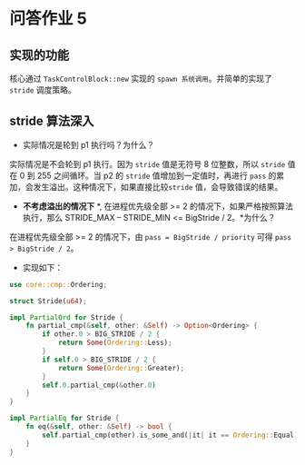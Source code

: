 # 问答作业 5

## 实现的功能

核心通过 `TaskControlBlock::new` 实现的 `spawn 系统调用`。并简单的实现了 `stride` 调度策略。

## stride 算法深入

* 实际情况是轮到 p1 执行吗？为什么？

实际情况是不会轮到 p1 执行。因为 `stride` 值是无符号 8 位整数，所以 `stride` 值在 0 到 255 之间循环。当 p2 的 `stride` 值增加到一定值时，再进行 `pass` 的累加，会发生溢出。这种情况下，如果直接比较`stride` 值，会导致错误的结果。

* **不考虑溢出的情况下** *, 在进程优先级全部 >= 2 的情况下，如果严格按照算法执行，那么 STRIDE_MAX – STRIDE_MIN <= BigStride / 2。*为什么？

在进程优先级全部 >= 2 的情况下，由 `pass = BigStride / priority` 可得 `pass > BigStride / 2`。

- 实现如下：

```rust
use core::cmp::Ordering;

struct Stride(u64);

impl PartialOrd for Stride {
    fn partial_cmp(&self, other: &Self) -> Option<Ordering> {
        if other.0 > BIG_STRIDE / 2 {
            return Some(Ordering::Less);
        } 
        if self.0 > BIG_STRIDE / 2 {
            return Some(Ordering::Greater);
        }
        self.0.partial_cmp(&other.0)
    }
}

impl PartialEq for Stride {
    fn eq(&self, other: &Self) -> bool {
        self.partial_cmp(other).is_some_and(|it| it == Ordering::Equal)
    }
}
```

